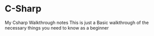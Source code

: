 # C-Sharp
My Csharp Walkthrough notes
This is just a Basic walkthrough of the necessary things you need to know as a beginner
